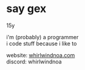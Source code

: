 <p><h1>say gex</h1><p> 

15y

i'm (probably) a programmer<br>
i code stuff because i like to

website: [whirlwindnoa.com](https://whirlwindnoa.com)<br>
discord: whirlwindnoa
